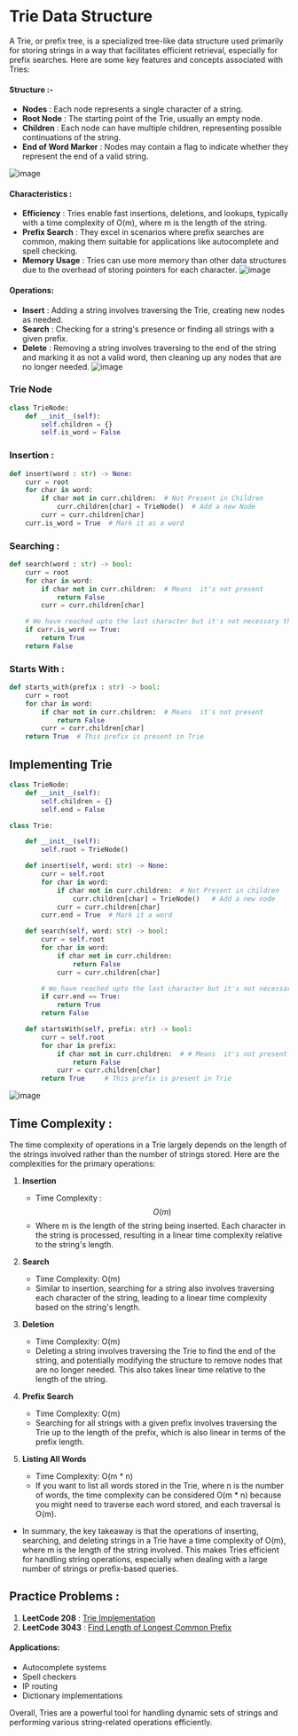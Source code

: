 # Trie Data Structure

A Trie, or prefix tree, is a specialized tree-like data structure used primarily for storing strings in a way that facilitates efficient retrieval, especially for prefix searches. Here are some key features and concepts associated with Tries:

#### Structure :-
- **Nodes** : Each node represents a single character of a string.
- **Root Node** : The starting point of the Trie, usually an empty node.
- **Children** : Each node can have multiple children, representing possible continuations of the string.
- **End of Word Marker** : Nodes may contain a flag to indicate whether they represent the end of a valid string.

![image](https://datastructures.maximal.io/img/tries/trie-1.svg)
#### Characteristics :
- **Efficiency** : Tries enable fast insertions, deletions, and lookups, typically with a time complexity of O(m), where m is the length of the string.
- **Prefix Search** : They excel in scenarios where prefix searches are common, making them suitable for applications like autocomplete and spell checking.
- **Memory Usage** : Tries can use more memory than other data structures due to the overhead of storing pointers for each character.
![image](https://miro.medium.com/v2/resize:fit:1396/1*e3549k5A9oCLn-vZTxsFEA.gif)
#### Operations:
- **Insert** : Adding a string involves traversing the Trie, creating new nodes as needed.
- **Search** : Checking for a string's presence or finding all strings with a given prefix.
- **Delete** : Removing a string involves traversing to the end of the string and marking it as not a valid word, then cleaning up any nodes that are no longer needed.
![image](https://miro.medium.com/v2/resize:fit:720/format:webp/1*aJxRGNYe52CE_bVRt0E1Eg.gif)



### Trie Node
```python
class TrieNode:
    def __init__(self):
        self.children = {}
        self.is_word = False
```

### Insertion :
```python
def insert(word : str) -> None:
    curr = root
    for char in word:
        if char not in curr.children:  # Not Present in Children
            curr.children[char] = TrieNode()  # Add a new Node
        curr = curr.children[char]
    curr.is_word = True  # Mark it as a word
```

### Searching :
```python
def search(word : str) -> bool:
    curr = root
    for char in word:
        if char not in curr.children:  # Means  it's not present
            return False
        curr = curr.children[char]

    # We have reached upto the last character but it's not necessary that it's a word --> It can also be a part of another word
    if curr.is_word == True:  
        return True
    return False
```
### Starts With :
```python
def starts_with(prefix : str) -> bool:
    curr = root
    for char in word:
        if char not in curr.children:  # Means  it's not present
            return False
        curr = curr.children[char]
    return True  # This prefix is present in Trie
```
## Implementing Trie
```python
class TrieNode:
    def __init__(self):
        self.children = {}
        self.end = False

class Trie:

    def __init__(self):
        self.root = TrieNode()

    def insert(self, word: str) -> None:
        curr = self.root
        for char in word:
            if char not in curr.children:  # Not Present in children
                curr.children[char] = TrieNode()   # Add a new node
            curr = curr.children[char]
        curr.end = True  # Mark it a word

    def search(self, word: str) -> bool:
        curr = self.root
        for char in word:
            if char not in curr.children:
                return False
            curr = curr.children[char]

        # We have reached upto the last character but it's not necessary that it's a word --> It can also be a part of another word
        if curr.end == True:
            return True
        return False

    def startsWith(self, prefix: str) -> bool:
        curr = self.root
        for char in prefix:
            if char not in curr.children:  # # Means  it's not present
                return False
            curr = curr.children[char]
        return True     # This prefix is present in Trie
```

![image](https://hackernoon.com/hn-images/1*X1t7eWTWF0u8IcDkvDrxdA.gif)

## Time Complexity :
The time complexity of operations in a Trie largely depends on the length of the strings involved rather than the number of strings stored. Here are the complexities for the primary operations:

1. **Insertion**
   - Time Complexity : $$O(m)$$
   - Where m is the length of the string being inserted. Each character in the string is processed, resulting in a linear time complexity relative to the string's length.

3. **Search**
    - Time Complexity: O(m)
    - Similar to insertion, searching for a string also involves traversing each character of the string, leading to a linear time complexity based on the string's length.

4. **Deletion**
    - Time Complexity: O(m)
    - Deleting a string involves traversing the Trie to find the end of the string, and potentially modifying the structure to remove nodes that are no longer needed. This also takes linear time relative to the length of the string.

5. **Prefix Search**
   - Time Complexity: O(m)
   - Searching for all strings with a given prefix involves traversing the Trie up to the length of the prefix, which is also linear in terms of the prefix length.

6. **Listing All Words**
   - Time Complexity: O(m * n)
   - If you want to list all words stored in the Trie, where n is the number of words, the time complexity can be considered O(m * n) because you might need to traverse each word stored, and each traversal is O(m).

- In summary, the key takeaway is that the operations of inserting, searching, and deleting strings in a Trie have a time complexity of O(m), where m is the length of the string involved. This makes Tries efficient for handling string operations, especially when dealing with a large number of strings or prefix-based queries.

## Practice Problems :
1. **LeetCode 208** : [Trie Implementation](https://leetcode.com/problems/implement-trie-prefix-tree/)
2. **LeetCode 3043** : [Find Length of Longest Common Prefix](https://leetcode.com/problems/find-the-length-of-the-longest-common-prefix/)

#### Applications:
- Autocomplete systems
- Spell checkers
- IP routing
- Dictionary implementations

Overall, Tries are a powerful tool for handling dynamic sets of strings and performing various string-related operations efficiently.
